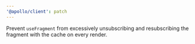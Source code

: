 ```yaml
---
'@apollo/client': patch
---
```


Prevent `useFragment` from excessively unsubscribing and resubscribing the fragment with the cache on every render.
